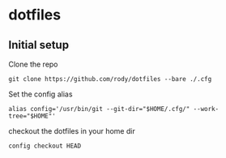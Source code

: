 # dotfiles

## Initial setup

Clone the repo
```
git clone https://github.com/rody/dotfiles --bare ./.cfg
```

Set the config alias
```
alias config='/usr/bin/git --git-dir="$HOME/.cfg/" --work-tree="$HOME"'
```

checkout the dotfiles in your home dir
```
config checkout HEAD
```

